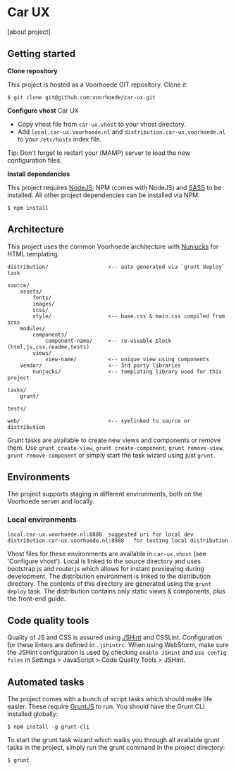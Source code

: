 # Car UX

[about project]

## Getting started

__Clone repository__

This project is hosted as a Voorhoede GIT repository. Clone it:

	$ git clone git@github.com:voorhoede/car-ux.git
	
__Configure vhost__ Car UX

* Copy vhost file from `car-ux.vhost` to your vhost directory.
* Add `local.car-ux.voorhoede.nl` and `distribution.car-ux.voorhoede.nl` to your `/etc/hosts` index file.

Tip: Don't forget to restart your (MAMP) server to load the new configuration files.


__Install dependencies__

This project requires [NodeJS](http://nodejs.org/), NPM (comes with NodeJS) and [SASS](http://sass-lang.com/) to be installed. All other project dependencies can be installed via NPM:

    $ npm install
    
## Architecture

This project uses the common Voorhoede architecture with [Nunjucks](http://jlongster.github.io/nunjucks/) for HTML templating:

	distribution/					<-- auto generated via `grunt deploy` task
	
	source/
		assets/
			fonts/
			images/
			scss/
			style/					<-- base.css & main.css compiled from scss
		modules/
			components/
				component-name/		<-- re-useable block (html,js,css,readme,tests)
			views/
				view-name/			<-- unique view using components
		vendor/						<-- 3rd party libraries
			nunjucks/				<-- templating library used for this project
	
	tasks/
		grunt/
		
	tests/
	
	web/							<-- symlinked to source or distribution
	
Grunt tasks are available to create new views and components or remove them. Use `grunt create-view`, `grunt create-component`, `grunt remove-view`, `grunt remove-component` or simply start the task wizard using just `grunt`.
    
## Environments

The project supports staging in different environments, both on the Voorhoede server and locally.

### Local environments

    local.car-ux.voorhoede.nl:8888	suggested uri for local dev
    distribution.car-ux.voorhoede.nl:8888	for testing local distribution

Vhost files for these environments are available in `car-ux.vhost` (see 'Configure vhost'). Local is linked to the source directory and uses bootstrap.js and router.js which allows for instant previewing during development. The distribution environment is linked to the distribution directory. The contents of this directory are generated using the `grunt deploy` task. The distribution contains only static views & components, plus the front-end guide.


## Code quality tools

Quality of JS and CSS is assured using [JSHint](http://www.jshint.com/) and CSSLint. Configuration for these linters are defined in `.jshintrc`. When using WebStorm, make sure the JSHint configuration is used by checking `enable JSHint` and `use config files` in Settings > JavaScript > Code Quality Tools > JSHint.

## Automated tasks

The project comes with a bunch of script tasks which should make life easier. These require [GruntJS](http://gruntjs.com/) to run. You should have the Grunt CLI installed globally:

	$ npm install -g grunt-cli
	
To start the grunt task wizard which walks you through all available grunt tasks in the project, simply run the grunt command in the project directory:

	$ grunt